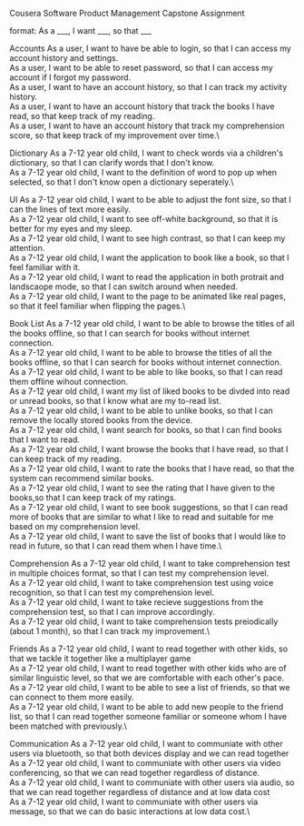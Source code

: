 Cousera Software Product Management Capstone Assignment

format: As a ___, I want ___, so that ___

Accounts
As a user, I want to have be able to login, so that I can access my account history and settings.\
As a user, I want to be able to reset password, so that I can access my account if I forgot my password.\
As a user, I want to have an account history, so that I can track my activity history.\
As a user, I want to have an account history that track the books I have read, so that keep track of my reading.\
As a user, I want to have an account history that track my comprehension score, so that keep track of my improvement over time.\

Dictionary
As a 7-12 year old child, I want to check words via a children's dictionary, so that I can clarify words that I don't know.\
As a 7-12 year old child, I want to the definition of word to pop up when selected, so that I don't know open a dictionary seperately.\

UI
As a 7-12 year old child, I want to be able to adjust the font size, so that I can the lines of text more easily.\
As a 7-12 year old child, I want to see off-white background, so that it is better for my eyes and my sleep.\
As a 7-12 year old child, I want to see high contrast, so that I can keep my attention.\
As a 7-12 year old child, I want the application to book like a book, so that I feel familiar with it.\
As a 7-12 year old child, I want to read the application in both protrait and landscaope mode, so that I can switch around when needed.\
As a 7-12 year old child, I want to the page to be animated like real pages, so that it feel familiar when flipping the pages.\

Book List
As a 7-12 year old child, I want to be able to browse the titles of all the books offline, so that I can search for books without internet connection.\
As a 7-12 year old child, I want to be able to browse the titles of all the books offline, so that I can search for books without internet connection.\
As a 7-12 year old child, I want to be able to like books, so that I can read them offline wihout connection.\
As a 7-12 year old child, I want my list of liked books to be divded into read or unread books, so that I know what are my to-read list.\
As a 7-12 year old child, I want to be able to unlike books, so that I can remove the locally stored books from the device.\
As a 7-12 year old child, I want search for books, so that I can find books that I want to read.\
As a 7-12 year old child, I want browse the books that I have read, so that I can keep track of my reading.\
As a 7-12 year old child, I want to rate the books that I have read, so that the system can recommend similar books.\
As a 7-12 year old child, I want to see the rating that I have given to the books,so that I can keep track of my ratings.\
As a 7-12 year old child, I want to see book suggestions, so that I can read more of books that are similar to what I like to read and suitable for me based on my comprehension level.\
As a 7-12 year old child, I want to save the list of books that I would like to read in future, so that I can read them when I have time.\

Comprehension
As a 7-12 year old child, I want to take comprehension test in multiple choices format, so that I can test my comprehension level.\
As a 7-12 year old child, I want to take comprehension test using voice recognition, so that I can test my comprehension level.\
As a 7-12 year old child, I want to take recieve suggestions from the comprehension test, so that I can improve accordingly.\
As a 7-12 year old child, I want to take comprehension tests preiodically (about 1 month), so that I can track my improvement.\

Friends
As a 7-12 year old child, I want to read together with other kids, so that we tackle it together like a multiplayer game\
As a 7-12 year old child, I want to read together with other kids who are of similar linguistic level, so that we are comfortable with each other's pace.\
As a 7-12 year old child, I want to be able to see a list of friends, so that we can connect to them more easily.\
As a 7-12 year old child, I want to be able to add new people to the friend list, so that I can read together someone familiar or someone whom I have been matched with previously.\

Communication
As a 7-12 year old child, I want to communiate with other users via bluetooth, so that both devices display and we can read together\
As a 7-12 year old child, I want to communiate with other users via video conferencing, so that we can read together regardless of distance.\
As a 7-12 year old child, I want to communiate with other users via audio, so that we can read together regardless of distance and at low data cost\
As a 7-12 year old child, I want to communiate with other users via message, so that we can do basic interactions at low data cost.\
